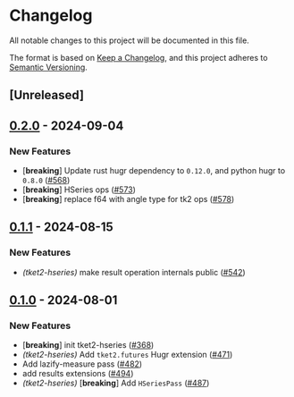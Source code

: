 # Changelog
All notable changes to this project will be documented in this file.

The format is based on [Keep a Changelog](https://keepachangelog.com/en/1.0.0/),
and this project adheres to [Semantic Versioning](https://semver.org/spec/v2.0.0.html).

## [Unreleased]

## [0.2.0](https://github.com/CQCL/tket2/compare/tket2-hseries-v0.1.1...tket2-hseries-v0.2.0) - 2024-09-04

### New Features
- [**breaking**] Update rust hugr dependency to `0.12.0`, and python hugr to `0.8.0` ([#568](https://github.com/CQCL/tket2/pull/568))
- [**breaking**] HSeries ops ([#573](https://github.com/CQCL/tket2/pull/573))
- [**breaking**] replace f64 with angle type for tk2 ops ([#578](https://github.com/CQCL/tket2/pull/578))

## [0.1.1](https://github.com/CQCL/tket2/compare/tket2-hseries-v0.1.0...tket2-hseries-v0.1.1) - 2024-08-15

### New Features
- *(tket2-hseries)* make result operation internals public ([#542](https://github.com/CQCL/tket2/pull/542))

## [0.1.0](https://github.com/CQCL/tket2/releases/tag/tket2-hseries-v0.1.0) - 2024-08-01

### New Features
- [**breaking**] init tket2-hseries ([#368](https://github.com/CQCL/tket2/pull/368))
- *(tket2-hseries)* Add `tket2.futures` Hugr extension ([#471](https://github.com/CQCL/tket2/pull/471))
- Add lazify-measure pass ([#482](https://github.com/CQCL/tket2/pull/482))
- add results extensions ([#494](https://github.com/CQCL/tket2/pull/494))
- *(tket2-hseries)* [**breaking**] Add `HSeriesPass` ([#487](https://github.com/CQCL/tket2/pull/487))
